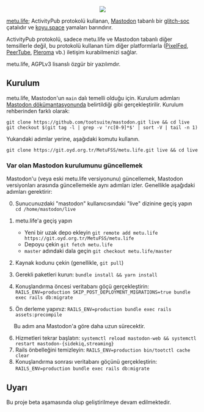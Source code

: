 <p align="center">
  <img src="https://metu.life/img/logo_siyah.png" max-width="60%" max-height="60%">
</p>

[metu.life](https://metu.life/); ActivityPub protokolü kullanan, [Mastodon](https://github.com/tootsuite/mastodon) tabanlı bir [glitch-soc](https://github.com/glitch-soc/mastodon) çatalıdır ve [koyu.space](https://github.com/koyuspace/mastodon) yamaları barındırır.

ActivityPub protokolü, sadece metu.life ve Mastodon tabanlı diğer temsillerle değil, bu protokolü kullanan tüm diğer platformlarla  ([PixelFed](https://pixelfed.org/), [PeerTube](https://joinpeertube.org/en/), [Pleroma](https://pleroma.social/) vb.) iletişim kurabilmenizi sağlar.

metu.life, AGPLv3 lisanslı özgür bir yazılımdır.


## Kurulum

metu.life, Mastodon'un `main` dalı temelli olduğu için. Kurulum adımları [Mastodon dökümantasyonunda](https://docs.joinmastodon.org/admin/prerequisites/) belirtildiği gibi gerçekleştirilir. Kurulum rehberinden farklı olarak:

```
git clone https://github.com/tootsuite/mastodon.git live && cd live
git checkout $(git tag -l | grep -v 'rc[0-9]*$' | sort -V | tail -n 1)
```

Yukarıdaki adımlar yerine, aşağıdaki komutu kullanın.

```
git clone https://git.oyd.org.tr/MetuFSS/metu.life.git live && cd live
```

### Var olan Mastodon kurulumunu güncellemek

Mastodon'u (veya eski metu.life versiyonunu) güncellemek, Mastodon versiyonları arasında güncellemekle aynı adımları izler. Genellikle aşağıdaki adımları gerektirir:

0. Sunucunuzdaki "mastodon" kullanıcısındaki "live" dizinine geçiş yapın `cd /home/mastodon/live`
1. metu.life'a geçiş yapın
    + Yeni bir uzak depo ekleyin `git remote add metu.life https://git.oyd.org.tr/MetuFSS/metu.life`
    + Depoyu çekin `git fetch metu.life`
    + `master` adındaki dala geçin `git checkout metu.life/master`

2. Kaynak kodunu çekin (genellikle, `git pull`)
3. Gerekli paketleri kurun: `bundle install && yarn install`
4. Konuşlandırma öncesi veritabanı göçü gerçekleştirin: `RAILS_ENV=production SKIP_POST_DEPLOYMENT_MIGRATIONS=true bundle exec rails db:migrate`
5. Ön derleme yapınız: `RAILS_ENV=production bundle exec rails assets:precompile`

&nbsp;&nbsp;&nbsp;&nbsp;&nbsp;Bu adım ana Mastodon'a göre daha uzun sürecektir.

6. Hizmetleri tekrar başlatın: `systemctl reload mastodon-web && systemctl restart mastodon-{sidekiq,streaming}`
7. Rails önbelleğini temizleyin: `RAILS_ENV=production bin/tootctl cache clear`
8. Konuşlandırma sonrası veritabanı göçünü gerçekleştirin: `RAILS_ENV=production bundle exec rails db:migrate`

## Uyarı

Bu proje beta aşamasında olup geliştirilmeye devam edilmektedir.
